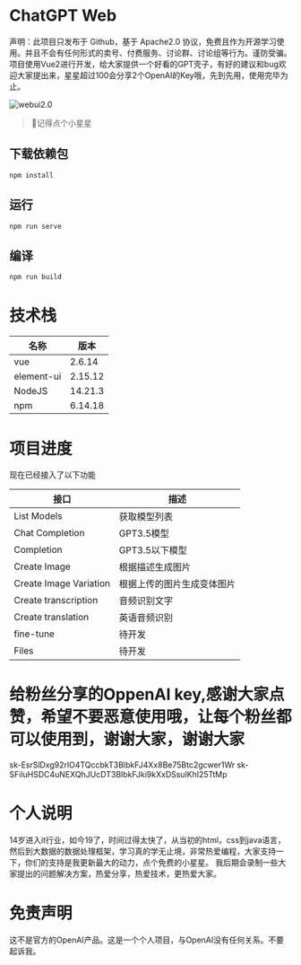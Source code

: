 # ChatGPT Web
声明：此项目只发布于 Github，基于 Apache2.0 协议，免费且作为开源学习使用。并且不会有任何形式的卖号、付费服务、讨论群、讨论组等行为。谨防受骗。
项目使用Vue2进行开发，给大家提供一个好看的GPT壳子，有好的建议和bug欢迎大家提出来，星星超过100会分享2个OpenAI的Key哦，先到先用，使用完毕为止。

![webui2.0](https://img1.imgtp.com/2023/03/14/oEmwYZxn.jpeg)

> 🤭记得点个小星星

## 下载依赖包
```
npm install
```

## 运行
```
npm run serve
```

## 编译
```
npm run build
```

# 技术栈

|  名称   | 版本  |
|  ----  | ----  |
| vue  | 2.6.14 |
| element-ui  | 2.15.12 |
| NodeJS  | 14.21.3 |
| npm  | 6.14.18 |

# 项目进度
现在已经接入了以下功能

|  接口   | 描述  |
|  ----  | ----  |
| List Models  | 获取模型列表 |
| Chat Completion  | GPT3.5模型 |
| Completion  | GPT3.5以下模型 |
| Create Image  | 根据描述生成图片 |
| Create Image Variation  | 根据上传的图片生成变体图片 |
| Create transcription  | 音频识别文字 |
| Create translation    | 英语音频识别 |
| fine-tune    | 待开发 |
| Files    | 待开发 |

# 给粉丝分享的OppenAI key,感谢大家点赞，希望不要恶意使用哦，让每个粉丝都可以使用到，谢谢大家，谢谢大家
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
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


# 个人说明
14岁进入it行业，如今19了，时间过得太快了，从当初的html，css到java语言，然后到大数据的数据处理框架，学习真的学无止境，非常热爱编程，大家支持一下，你们的支持是我更新最大的动力，点个免费的小星星。
我后期会录制一些大家提出的问题解决方案，热爱分享，热爱技术，更热爱大家。


# 免责声明
这不是官方的OpenAI产品。这是一个个人项目，与OpenAI没有任何关系。不要起诉我。